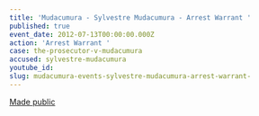 ```yaml
---
title: 'Mudacumura - Sylvestre Mudacumura - Arrest Warrant '
published: true
event_date: 2012-07-13T00:00:00.000Z
action: 'Arrest Warrant '
case: the-prosecutor-v-mudacumura
accused: sylvestre-mudacumura
youtube_id:
slug: mudacumura-events-sylvestre-mudacumura-arrest-warrant-
---
```



[Made public](https://www.icc-cpi.int/Pages/record.aspx?docNo=ICC-01/04-01/12-1-Red)